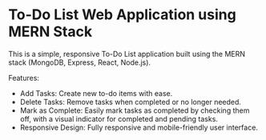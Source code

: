 # To-Do List Web Application using MERN Stack

This is a simple, responsive To-Do List application built using the MERN stack (MongoDB, Express, React, Node.js).

Features:
- Add Tasks: Create new to-do items with ease.
- Delete Tasks: Remove tasks when completed or no longer needed.
- Mark as Complete: Easily mark tasks as completed by checking them off, with a visual indicator for completed and pending tasks.
- Responsive Design: Fully responsive and mobile-friendly user interface.
